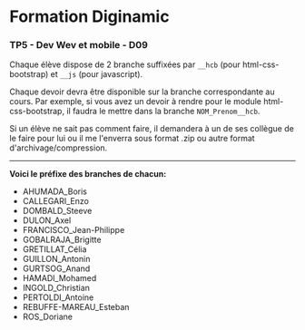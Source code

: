 # Formation Diginamic

### TP5 - Dev Wev et mobile - D09

Chaque élève dispose de 2 branche suffixées par `__hcb` (pour html-css-bootstrap) et `__js` (pour javascript).

Chaque devoir devra être disponible sur la branche correspondante au cours. Par exemple, si vous avez un devoir à rendre pour le module html-css-bootstrap, il faudra le mettre dans la branche `NOM_Prenom__hcb`.

Si un élève ne sait pas comment faire, il demandera à un de ses collègue de le faire pour lui ou il me l'enverra sous format .zip ou autre format d'archivage/compression.

---

**Voici le préfixe des branches de chacun:**

 - AHUMADA_Boris
 - CALLEGARI_Enzo
 - DOMBALD_Steeve
 - DULON_Axel
 - FRANCISCO_Jean-Philippe
 - GOBALRAJA_Brigitte
 - GRETILLAT_Célia
 - GUILLON_Antonin
 - GURTSOG_Anand
 - HAMADI_Mohamed
 - INGOLD_Christian
 - PERTOLDI_Antoine
 - REBUFFE-MAREAU_Esteban
 - ROS_Doriane
